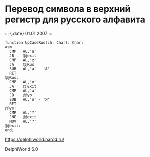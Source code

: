 Перевод символа в верхний регистр для русского алфавита
=======================================================

::: {.date}
01.01.2007
:::

    function UpCaseRus(ch: Char): Char;
    asm
      CMP   AL,'a'
      JB    @@exit
      CMP   AL,'z'
      JA    @@Rus
      SUB   AL,'a' - 'A'
      RET
    @@Rus:
      CMP   AL,'я'
      JA    @@Exit
      CMP   AL,'а'
      JB    @@yo
      SUB   AL,'я' - 'Я'
      RET
    @@yo:
      CMP   AL,'?'
      JNE   @@exit
      MOV   AL,'?'
    @@exit:
    end;

<https://delphiworld.narod.ru/>

DelphiWorld 6.0

 
